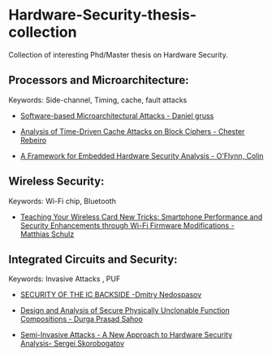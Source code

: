 # Hardware-Security-thesis-collection
Collection of interesting Phd/Master thesis on Hardware Security. 

## Processors and Microarchitecture:

Keywords: Side-channel, Timing, cache, fault attacks

- [Software-based Microarchitectural Attacks - Daniel gruss ](https://gruss.cc/files/phd_thesis.pdf)

- [Analysis of Time-Driven Cache Attacks on Block Ciphers - Chester Rebeiro](http://www.idr.iitkgp.ac.in/xmlui/bitstream/handle/123456789/3201/NB14879_Thesis.pdf)

- [A Framework for Embedded Hardware Security Analysis - O'Flynn, Colin](http://dalspace.library.dal.ca/bitstream/handle/10222/73002/OFlynn-Colin-PhD-ECED-June-2017.pdf)

## Wireless Security:

Keywords: Wi-Fi chip, Bluetooth

- [Teaching Your Wireless Card New Tricks: Smartphone Performance and Security Enhancements through Wi-Fi Firmware Modifications - Matthias Schulz](http://tuprints.ulb.tu-darmstadt.de/7243/7/dissertation_2018_matthias_thomas_schulz.pdf)


## Integrated Circuits and Security:

Keywords: Invasive Attacks , PUF 

- [SECURITY OF THE IC BACKSIDE -Dmitry Nedospasov](users.sec.t-labs.tu-berlin.de/~nedos/Nedospasov_Thesis.pdf)

- [Design and Analysis of Secure Physically Unclonable Function Compositions - Durga Prasad Sahoo](http://www.idr.iitkgp.ac.in/xmlui/bitstream/handle/123456789/8243/NB15778_Thesis.pdf)

- [Semi-Invasive Attacks - A New Approach to Hardware Security Analysis- Sergei Skorobogatov ](http://www.cl.cam.ac.uk/techreports/UCAM-CL-TR-630.pdf)


